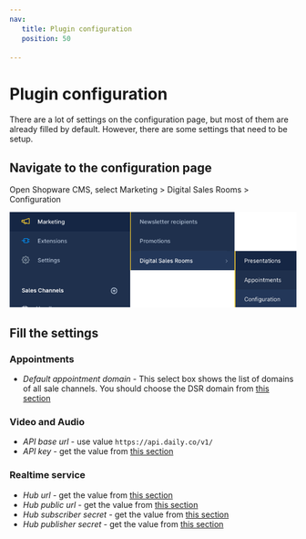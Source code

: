 ```yaml
---
nav:
   title: Plugin configuration
   position: 50

---
```


# Plugin configuration
There are a lot of settings on the configuration page, but most of them are already filled by default. However, there are some settings that need to be setup.

## Navigate to the configuration page
Open Shopware CMS, select Marketing > Digital Sales Rooms > Configuration

![ ](../../assets/products-digitalSalesRooms-configuration.png)

## Fill the settings

### Appointments

- *Default appointment domain* - This select box shows the list of domains of all sale channels. You should choose the DSR domain from [this section](./app-installation.md#setup-sales-channel-for-dsr)

### Video and Audio
- *API base url* - use value `https://api.daily.co/v1/`
- *API key* - get the value from [this section](./realtime-video-dailyco.md##get-the-api-key)

### Realtime service
- *Hub url* - get the value from [this section](./realtime-service-mercure.md#setup-via-stackhero-recommended)
- *Hub public url* - get the value from [this section](./realtime-service-mercure.md#setup-via-stackhero-recommended)
- *Hub subscriber secret* - get the value from [this section](./realtime-service-mercure.md#setup-via-stackhero-recommended)
- *Hub publisher secret* - get the value from [this section](./realtime-service-mercure.md#setup-via-stackhero-recommended)
